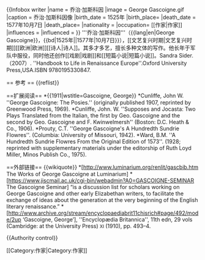 {{Infobox writer 
|name      = 乔治·加斯科因
|image     = George Gascoigne.gif
|caption   = 乔治·加斯科因像
|birth_date = 1525年
|birth_place= 
|death_date = 1577年10月7日
|death_place= 
|nationality = 
|occupation= [[作家|作家]]
|influences =
|influenced = 
}}
'''乔治·加斯科因'''（{{lang|en|George Gascoigne}}，{{bd|1525年||1577年|10月7日}}），[[文艺复兴时期|文艺复兴时期]][[欧洲|欧洲]][[诗人|诗人]]。其多才多艺，擅长多种文体的写作。他长年于军队中服役，同时他还创作[[戏剧|戏剧]]和[[短篇小说|短篇小说]]。<ref>Sandra Sider.（2007）. ''Handbook to Life in Renaissance Europe''.Oxford University Press,USA.ISBN 9780195330847.</ref>

== 参考 ==
{{reflist}}

==扩展阅读==
*{{1911|wstitle=Gascoigne, George}}
*Cunliffe, John W. ''George Gascoigne: The Posies.'' (originally published 1907, reprinted by Greenwood Press, 1969).
*Cunliffe, John. W. ''Supposes and Jocasta: Two Plays Translated from the Italian, the first by Geo. Gascoigne and the second by Geo. Gascoigne and F. Kwinwelmersh'' (Boston: D.C. Heath & Co., 1906).
*Prouty, C.T. ''George Gascoigne's A Hundredth Sundrie Flowres''. (Columbia: University of Missouri, 1942).
*Ward, B.M. ''A Hundredth Sundrie Flowres From the Original Edition of 1573''. (1928; reprinted with supplementary materials under the editorship of Ruth Loyd Miller, Minos Publish Co., 1975).

==外部链接==
{{wikiquote}}
*[http://www.luminarium.org/renlit/gascbib.htm The Works of George Gascoigne at Luminarium]
*[https://www.jiscmail.ac.uk/cgi-bin/webadmin?A0=GASCOIGNE-SEMINAR The Gascoigne Seminar] “is a discussion list for scholars working on George Gascoigne and other early Elizabethan writers, to facilitate the exchange of ideas about the generation at the very beginning of the English literary renaissance.”
*[http://www.archive.org/stream/encyclopaediabrit11chisrich#page/492/mode/2up ‘Gascoigne, George’], ''Encyclopædia Britannica'', 11th edn, 29 vols (Cambridge: at the University Press) <small>XI</small> (1910), pp. 493–4.

{{Authority control}}

[[Category:作家|Category:作家]]